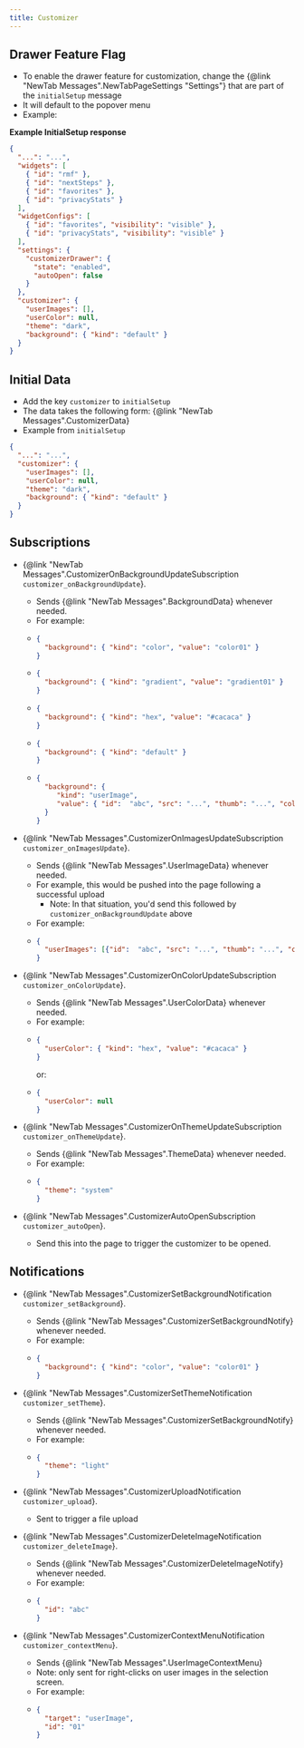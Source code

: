```yaml
---
title: Customizer
---
```


## Drawer Feature Flag

- To enable the drawer feature for customization, change the {@link "NewTab Messages".NewTabPageSettings "Settings"} that are part of the `initialSetup` message
- It will default to the popover menu
- Example:


**Example InitialSetup response**

```json
{
  "...": "...",
  "widgets": [
    { "id": "rmf" },
    { "id": "nextSteps" },
    { "id": "favorites" },
    { "id": "privacyStats" }
  ],
  "widgetConfigs": [
    { "id": "favorites", "visibility": "visible" },
    { "id": "privacyStats", "visibility": "visible" }
  ],
  "settings": {
    "customizerDrawer": {
      "state": "enabled",
      "autoOpen": false
    }
  },
  "customizer": {
    "userImages": [],
    "userColor": null,
    "theme": "dark",
    "background": { "kind": "default" }
  }
}
```

## Initial Data

- Add the key `customizer` to `initialSetup`
- The data takes the following form: {@link "NewTab Messages".CustomizerData}
- Example from `initialSetup`

```json
{
  "...": "...",
  "customizer": {
    "userImages": [],
    "userColor": null,
    "theme": "dark",
    "background": { "kind": "default" }
  }
}
```

## Subscriptions

- {@link "NewTab Messages".CustomizerOnBackgroundUpdateSubscription `customizer_onBackgroundUpdate`}.
    - Sends {@link "NewTab Messages".BackgroundData} whenever needed.
    - For example:
    - ```json
      {
        "background": { "kind": "color", "value": "color01" }
      } 
      ```
    - ```json
      {
        "background": { "kind": "gradient", "value": "gradient01" }
      } 
      ```
    - ```json
      {
        "background": { "kind": "hex", "value": "#cacaca" }
      } 
      ```
    - ```json
      {
        "background": { "kind": "default" }
      } 
      ```
    - ```json
      {
        "background": { 
           "kind": "userImage", 
           "value": { "id":  "abc", "src": "...", "thumb": "...", "colorScheme": "light" } 
        }
      } 
      ```
      
- {@link "NewTab Messages".CustomizerOnImagesUpdateSubscription `customizer_onImagesUpdate`}.
    - Sends {@link "NewTab Messages".UserImageData} whenever needed.
    - For example, this would be pushed into the page following a successful upload
      - Note: In that situation, you'd send this followed by `customizer_onBackgroundUpdate` above
    - For example:
    - ```json
      {
        "userImages": [{"id":  "abc", "src": "...", "thumb": "...", "colorScheme": "light" }]
      } 
      ```
      
- {@link "NewTab Messages".CustomizerOnColorUpdateSubscription `customizer_onColorUpdate`}.
    - Sends {@link "NewTab Messages".UserColorData} whenever needed.
    - For example:
    - ```json
      {
        "userColor": { "kind": "hex", "value": "#cacaca" }
      } 
      ```
      or:
    - ```json
      {
        "userColor": null
      } 
      ```
      
- {@link "NewTab Messages".CustomizerOnThemeUpdateSubscription `customizer_onThemeUpdate`}.
    - Sends {@link "NewTab Messages".ThemeData} whenever needed.
    - For example:
    - ```json
      {
        "theme": "system"
      } 
      ```
  
- {@link "NewTab Messages".CustomizerAutoOpenSubscription `customizer_autoOpen`}.
  - Send this into the page to trigger the customizer to be opened.

## Notifications

- {@link "NewTab Messages".CustomizerSetBackgroundNotification `customizer_setBackground`}.
    - Sends {@link "NewTab Messages".CustomizerSetBackgroundNotify} whenever needed.
    - For example:
    - ```json
      {
        "background": { "kind": "color", "value": "color01" }
      } 
      ```
  
- {@link "NewTab Messages".CustomizerSetThemeNotification `customizer_setTheme`}.
    - Sends {@link "NewTab Messages".CustomizerSetBackgroundNotify} whenever needed.
    - For example:
    - ```json
      {
        "theme": "light"
      } 
      ```

- {@link "NewTab Messages".CustomizerUploadNotification `customizer_upload`}.
    - Sent to trigger a file upload
  
- {@link "NewTab Messages".CustomizerDeleteImageNotification `customizer_deleteImage`}.
    - Sends {@link "NewTab Messages".CustomizerDeleteImageNotify} whenever needed.
    - For example:
    - ```json
      {
        "id": "abc"
      } 
      ```
  
- {@link "NewTab Messages".CustomizerContextMenuNotification `customizer_contextMenu`}.
    - Sends {@link "NewTab Messages".UserImageContextMenu} 
    - Note: only sent for right-clicks on user images in the selection screen.
    - For example:
    - ```json
      {
        "target": "userImage",
        "id": "01"
      } 
      ```
